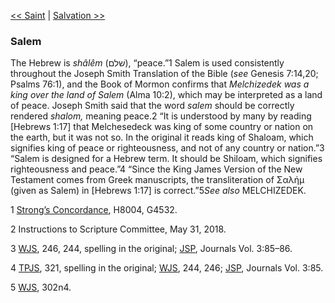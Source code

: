[<< Saint](Saint.md)  |  [Salvation >>](Salvation.md)

### Salem
The Hebrew is *shâlêm* (שׁלם), “peace.”1 Salem is used consistently throughout the Joseph Smith Translation of the Bible (*see* Genesis 7:14,20; Psalms 76:1), and the Book of Mormon confirms that *Melchizedek was a king over the land of Salem* (Alma 10:2), which may be interpreted as a land of peace. Joseph Smith said that the word *salem* should be correctly rendered *shalom,* meaning peace.2 “It is understood by many by reading [Hebrews 1:17] that Melchesedeck was king of some country or nation on the earth, but it was not so. In the original it reads king of Shaloam, which signifies king of peace or righteousness, and not of any country or nation.”3 “Salem is designed for a Hebrew term. It should be Shiloam, which signifies righteousness and peace.”4 “Since the King James Version of the New Testament comes from Greek manuscripts, the transliteration of Σαλήμ (given as Salem) in [Hebrews 1:17] is correct.”5*See also* MELCHIZEDEK.



1
[Strong’s Concordance](#), H8004, G4532.


2 Instructions to Scripture Committee, May 31, 2018.


3
[WJS](#), 246, 244, spelling in the original; [JSP](#), Journals Vol. 3:85–86.


4
[TPJS](#), 321, spelling in the original; [WJS](#), 244, 246; [JSP](#), Journals Vol. 3:85.


5
[WJS](#), 302n4.